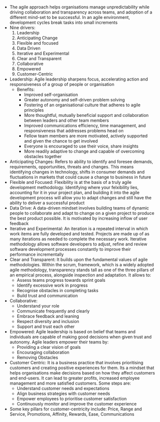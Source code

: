 - The agile approach helps organisations manage unpredictability while driving collaboration and transparency across teams, and adoption of a different mind-set to be successful. In an agile environment, development cycles break tasks into small increments
- Nine drivers:
	1. Leadership
	2. Anticipating Change
	3. Flexible and focused
	4. Data Driven
	5. Iterative and Experimental
	6. Clear and Transparent
	7. Collaborative
	8. Empowered
	9. Customer-Centric
- Leadership: Agile leadership sharpens focus, accelerating action and responsiveness of a group of people or organisation
	- Benefits:
		- Improved self-organisation
		- Greater autonomy and self-driven problem solving
		- Fostering of an organisational culture that adheres to agile principles
		- More thoughtful, mutually beneficial support and collaboration between leaders and other team members
		- Improved communications efficiency, time management, and responsiveness that addresses problems head on
		- Fellow team members are more motivated, actively supported and given the chance to get involved
		- Everyone is encouraged to use their voice, share insights
		- More readily adaptive to change and capable of overcoming obstacles together
- Anticipating Changes: Refers to ability to identify and foresee demands, requirements, opportunities, threats and changes. This means identifying changes in technology, shifts in consumer demands and fluctuations in markets that could cause a change to business in future
- Flexible and Focused: Flexibility is at the basis of a truly agile development methodology. Identifying where your felxibility lies, accounting for it in your project plan, and building it into the agile development process will allow you to adapt changes and still have the ability to deliver a successful product
- Data Drive: A data-driven mindset involves building teams of dynamic people to collaborate and adapt to change on a given project to produce the best product possible. It is motivated by increasing inflow of user feedback
- Iterative and Experimental: An iteration is a repeated interval in which work items are fully developed and tested. Projects are made up of as many iterations as needed to complete the necessary work. Iterative methodology allows software developers to adjust, refine and review software development processes constantly to improve their performance incrementally
- Clear and Transparent: It builds upon the fundamental values of agile methodologies. Within the scrum, framework, which is a widely adopted agile methodology, transparency stands tall as one of the three pillars of an empirical process, alongside inspection and adaptation. It allows to:
	- Assess teams progress towards sprint goals
	- Identify excessive work in progress
	- Recognise obstacles in completing tasks
	- Build trust and communication
- Collaborative:
	- Understand your role
	- Communicate frequently and clearly
	- Embrace feedback and leaning
	- Respect diversity and inclusion
	- Support and trust each other
- Empowered: Agile leadership is based on belief that teams and individuals are capable of making good decisions when given trust and autonomy. Agile leaders empower their teams by:
	- Providing a clear vision of goals
	- Encouraging collaboration
	- Removing Obstacles
- Customer Centric: It is a business practice that involves prioritising customers and creating positive experiences for them. Its a mindset that helps organisations make decisions based on how they affect customers and end-users. It can lead to greater profits, increased employee management and more satisfied customers. Some steps are:
	- Understand customer needs and expectations
	- Align business strategies with customer needs
	- Empower employees to prioritise customer satisfaction
	- Continuously monitor and improve the customer experience
- Some key pillars for customer-centricity include: Price, Range and Service, Promotions, Affinity, Rewards, Ease, Communications
